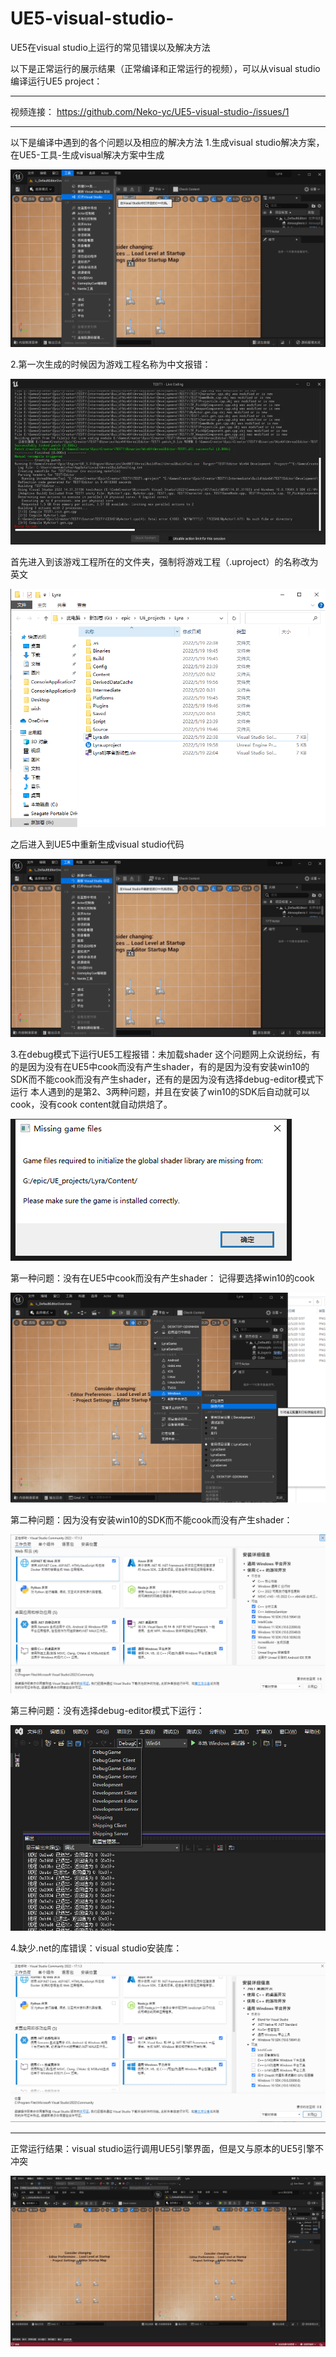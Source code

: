 # UE5-visual-studio-
UE5在visual studio上运行的常见错误以及解决方法

以下是正常运行的展示结果（正常编译和正常运行的视频），可以从visual studio编译运行UE5 project：

------------------------------------------------------------------------------------------------------------------------------

视频连接： https://github.com/Neko-yc/UE5-visual-studio-/issues/1

------------------------------------------------------------------------------------------------------------------------------


以下是编译中遇到的各个问题以及相应的解决方法
1.生成visual studio解决方案，在UE5-工具-生成visual解决方案中生成

![](https://github.com/Neko-yc/UE5-visual-studio-/blob/main/images/%E7%94%9F%E6%88%90visual%20studio%E8%A7%A3%E5%86%B3%E6%96%B9%E6%A1%88new.png)

2.第一次生成的时候因为游戏工程名称为中文报错：

![](https://github.com/Neko-yc/UE5-visual-studio-/blob/main/images/%E4%B8%AD%E6%96%87%E5%90%8D%E7%A7%B0%E6%8A%A5%E9%94%99.png)

  首先进入到该游戏工程所在的文件夹，强制将游戏工程（.uproject）的名称改为英文
  
![](https://github.com/Neko-yc/UE5-visual-studio-/blob/main/images/%E4%B8%AD%E6%96%87%E5%90%8D%E7%A7%B0%E6%8A%A5%E9%94%99%E8%A7%A3%E5%86%B3%E6%96%B9%E6%A1%88.png)

  之后进入到UE5中重新生成visual studio代码
  
![](https://github.com/Neko-yc/UE5-visual-studio-/blob/main/images/%E4%B8%AD%E6%96%87%E5%90%8D%E7%A7%B0%E6%8A%A5%E9%94%99%E8%A7%A3%E5%86%B3%E6%96%B9%E6%A1%882.png)

3.在debug模式下运行UE5工程报错：未加载shader
  这个问题网上众说纷纭，有的是因为没有在UE5中cook而没有产生shader，有的是因为没有安装win10的SDK而不能cook而没有产生shader，还有的是因为没有选择debug-editor模式下运行
  本人遇到的是第2、3两种问题，并且在安装了win10的SDK后自动就可以cook，没有cook content就自动烘焙了。
  
![](https://github.com/Neko-yc/UE5-visual-studio-/blob/main/images/%E6%9C%AA%E5%8A%A0%E8%BD%BDshader%E6%8A%A5%E9%94%99.png)
  
  第一种问题：没有在UE5中cook而没有产生shader：
  记得要选择win10的cook
  
![](https://github.com/Neko-yc/UE5-visual-studio-/blob/main/images/%E7%83%98%E7%84%99%E5%86%85%E5%AE%B9.png)

  第二种问题：因为没有安装win10的SDK而不能cook而没有产生shader：
  
![](https://github.com/Neko-yc/UE5-visual-studio-/blob/main/images/%E5%AE%89%E8%A3%85win10%20SDK.png)

  第三种问题：没有选择debug-editor模式下运行：
  
![](https://github.com/Neko-yc/UE5-visual-studio-/blob/main/images/%E9%80%89%E6%8B%A9debug%20editor.png)

4.缺少.net的库错误：visual studio安装库：

![](https://github.com/Neko-yc/UE5-visual-studio-/blob/main/images/%E2%80%98.net%E2%80%99%E6%8A%A5%E9%94%99.png)

---------------------------------------------------------------------------------------------------------------------
正常运行结果：visual studio运行调用UE5引擎界面，但是又与原本的UE5引擎不冲突

![](https://github.com/Neko-yc/UE5-visual-studio-/blob/main/images/%E6%AD%A3%E5%B8%B8%E5%90%AF%E5%8A%A8%E6%88%AA%E5%9B%BE.png)
